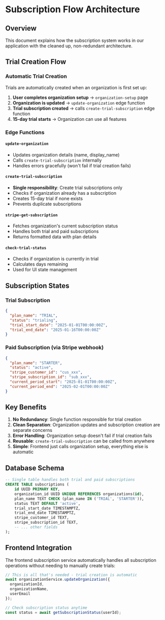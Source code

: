 # Subscription Flow Architecture

## Overview
This document explains how the subscription system works in our application with the cleaned up, non-redundant architecture.

## Trial Creation Flow

### Automatic Trial Creation
Trials are automatically created when an organization is first set up:

1. **User completes organization setup** → `organization-setup` page
2. **Organization is updated** → `update-organization` edge function
3. **Trial subscription created** → calls `create-trial-subscription` edge function
4. **15-day trial starts** → Organization can use all features

### Edge Functions

#### `update-organization`
- Updates organization details (name, display_name)
- Calls `create-trial-subscription` internally
- Handles errors gracefully (won't fail if trial creation fails)

#### `create-trial-subscription`
- **Single responsibility**: Create trial subscriptions only
- Checks if organization already has a subscription
- Creates 15-day trial if none exists
- Prevents duplicate subscriptions

#### `stripe-get-subscription`
- Fetches organization's current subscription status
- Handles both trial and paid subscriptions
- Returns formatted data with plan details

#### `check-trial-status`
- Checks if organization is currently in trial
- Calculates days remaining
- Used for UI state management

## Subscription States

### Trial Subscription
```json
{
  "plan_name": "TRIAL",
  "status": "trialing",
  "trial_start_date": "2025-01-01T00:00:00Z",
  "trial_end_date": "2025-01-16T00:00:00Z"
}
```

### Paid Subscription (via Stripe webhook)
```json
{
  "plan_name": "STARTER",
  "status": "active",
  "stripe_customer_id": "cus_xxx",
  "stripe_subscription_id": "sub_xxx",
  "current_period_start": "2025-01-01T00:00:00Z",
  "current_period_end": "2025-02-01T00:00:00Z"
}
```

## Key Benefits

1. **No Redundancy**: Single function responsible for trial creation
2. **Clean Separation**: Organization updates and subscription creation are separate concerns
3. **Error Handling**: Organization setup doesn't fail if trial creation fails
4. **Reusable**: `create-trial-subscription` can be called from anywhere
5. **Simple**: Frontend just calls organization setup, everything else is automatic

## Database Schema

```sql
-- Single table handles both trial and paid subscriptions
CREATE TABLE subscriptions (
    id UUID PRIMARY KEY,
    organization_id UUID UNIQUE REFERENCES organizations(id),
    plan_name TEXT CHECK (plan_name IN ('TRIAL', 'STARTER')),
    status TEXT DEFAULT 'active',
    trial_start_date TIMESTAMPTZ,
    trial_end_date TIMESTAMPTZ,
    stripe_customer_id TEXT,
    stripe_subscription_id TEXT,
    -- ... other fields
);
```

## Frontend Integration

The frontend subscription service automatically handles all subscription operations without needing to manually create trials:

```typescript
// This is all that's needed - trial creation is automatic
await organizationService.updateOrganization({
  organizationId,
  organizationName,
  userEmail
});

// Check subscription status anytime
const status = await getSubscriptionStatus(userId);
``` 